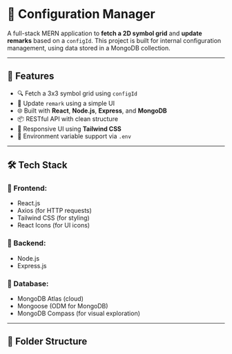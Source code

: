 # 🧩 Configuration Manager

A full-stack MERN application to **fetch a 2D symbol grid** and **update remarks** based on a `configId`. This project is built for internal configuration management, using data stored in a MongoDB collection.

---

## 🚀 Features

- 🔍 Fetch a 3x3 symbol grid using `configId`
- 📝 Update `remark` using a simple UI
- 🌐 Built with **React**, **Node.js**, **Express**, and **MongoDB**
- 📦 RESTful API with clean structure
- 🎨 Responsive UI using **Tailwind CSS**
- 🔐 Environment variable support via `.env`

---

## 🛠️ Tech Stack

### 🔹 Frontend:
- React.js
- Axios (for HTTP requests)
- Tailwind CSS (for styling)
- React Icons (for UI icons)

### 🔹 Backend:
- Node.js
- Express.js

### 🔹 Database:
- MongoDB Atlas (cloud)
- Mongoose (ODM for MongoDB)
- MongoDB Compass (for visual exploration)

---

## 📁 Folder Structure

